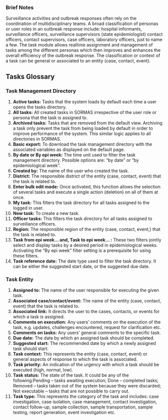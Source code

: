 ### Brief Notes

Surveillance activities and outbreak responses often rely on the coordination of multidisciplinary teams. A broad classification of personas or user roles in an outbreak response include: hospital informants, surveillance officers, surveillance supervisors (state epidemiologist) contact officers, contact supervisors, case officers, laboratory officers, just to name a few. The task module allows realtime assignment and management of tasks among the different personas which then improves and enhances the overall efficiency of the outbreak response. The classification or context of a task can be general or associated to an entity (case, contact, event). 

## Tasks Glossary

### Task Management Directory

1.	**Active tasks:** Tasks that the system loads by default each time a user opens the tasks directory. 
2.	**All tasks:** All created tasks in SORMAS irrespective of the user role or persona that the task is assigned to. 
3.	**Archived tasks:** Tasks that are removed from the default view. Archiving a task only prevent the task from being loaded by default in order to improve performance of the system. This similar logic applies to all directories in SORMAS.
4.	**Basic export:** To download the task management directory with the associated variables as displayed on the default page. 
5.	**By date or By epi week:** The time unit used to filter the task management directory. Possible options are: “by date” or “by epidemiological week”.
6.	**Created by:** The name of the user who created the task.
7.	**District:** The responsible district of the entity (case, contact, event) that the task is related to.
8.	**Enter bulk edit mode:** Once activated, this function allows the selection of several tasks and execute a single action (deletion) on all of them at once.
9.	**My task:** This filters the task directory for all tasks assigned to the logged in user.
10.	**New task:** To create a new task.
11.	**Officer tasks:** This filters the task directory for all tasks assigned to surveillance officers. 
12. **Region:** The responsible region of the entity (case, contact, event,) that the task is related to.
13.	**Task from epi week… and, Task to epi week… :** These two filters jointly select and display tasks by a desired period in epidemiological weeks. Activating the “By epi week” filter setting is a prerequisite for using these filters.
14.	**Task reference date:** The date type used to filter the task directory. It
can be either the suggested start date, or the suggested due date.

### Task Entity

1.	**Assigned to:** The name of the user responsible for executing the given task.
2.	**Associated case/contact/event:** The name of the entity (case, contact, event) that the task is related to.
3.	**Associated link:** It directs the user to the cases, contacts, or events for which a task is assigned.
4.	**Comments on execution:** Any users’ comments on the execution of the task, e.g. updates, challenges encountered, request for clarification etc.
5.	**Comments on tasks:** Any users’ general comments to the specific task.
6.	**Due date:** The date by which an assigned task should be completed. 
7.	**Suggested start:** The recommended date by which a newly assigned task should start.
8.	**Task context:** This represents the entity (case, contact, event) or general aspects of response to which the task is associated.
9. **Task priority:** An indication of the urgency with which a task should be executed (high, normal, low).
10.	**Task status:** The state of the task. It could be any of the following:Pending – tasks awaiting execution; Done – completed tasks; Removed – tasks taken out of the system because they were discarded; Not executable – tasks that are not possible to carry out.
11.	**Task type:** This represents the category of the task and includes: case investigation, case isolation, case management, contact investigation, contact follow-up, sample collection, sample transportation, sample testing, report generation, event investigation etc.
